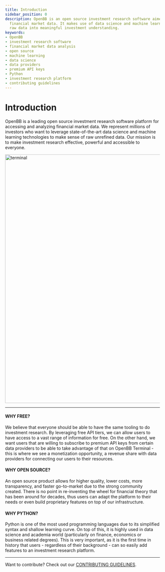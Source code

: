 ```yaml
---
title: Introduction
sidebar_position: 0
description: OpenBB is an open source investment research software aimed at analyzing
  financial market data. It makes use of data science and machine learning to convert
  raw data into meaningful investment understanding.
keywords:
- OpenBB
- investment research software
- financial market data analysis
- open source
- machine learning
- data science
- data providers
- premium API keys
- Python
- investment research platform
- contributing guidelines
---
```


# Introduction

OpenBB is a leading open source investment research software platform for accessing and analyzing financial market data. We represent millions of investors who want to leverage state-of-the-art data science and machine learning technologies to make sense of raw unrefined data. Our mission is to make investment research effective, powerful and accessible to everyone.

<img width="806" alt="terminal" src="https://github.com/OpenBB-finance/OpenBBTerminal/assets/25267873/0140f6e6-4a16-4b9a-80af-8b6378a5f9e0" />

---

#### WHY FREE?

We believe that everyone should be able to have the same tooling to do investment research. By leveraging free API tiers, we can allow users to have access to a vast range of information for free. On the other hand, we want users that are willing to subscribe to premium API keys from certain data providers to be able to take advantage of that on OpenBB Terminal - this is where we see a monetization opportunity, a revenue share with data providers for connecting our users to their resources.

#### WHY OPEN SOURCE?

An open source product allows for higher quality, lower costs, more transparency, and faster go-to-market due to the strong community created. There is no point in re-inventing the wheel for financial theory that has been around for decades, thus users can adapt the platform to their needs or even build proprietary features on top of our infrastructure.


#### WHY PYTHON?

Python is one of the most used programming languages due to its simplified syntax and shallow learning curve. On top of this, it is highly used in data science and academia world (particularly on finance, economics or business related degrees). This is very important, as it is the first time in history that users - regardless of their background - can so easily add features to an investment research platform.

---

Want to contribute? Check out our [CONTRIBUTING GUIDELINES](https://github.com/OpenBB-finance/OpenBBTerminal/blob/main/CONTRIBUTING.md).
